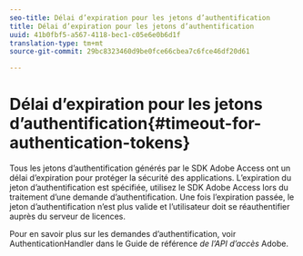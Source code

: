 ```yaml
---
seo-title: Délai d’expiration pour les jetons d’authentification
title: Délai d’expiration pour les jetons d’authentification
uuid: 41b0fbf5-a567-4118-bec1-c05e6e0b6d1f
translation-type: tm+mt
source-git-commit: 29bc8323460d9be0fce66cbea7c6fce46df20d61

---
```



# Délai d’expiration pour les jetons d’authentification{#timeout-for-authentication-tokens}

Tous les jetons d’authentification générés par le SDK Adobe Access ont un délai d’expiration pour protéger la sécurité des applications. L’expiration du jeton d’authentification est spécifiée, utilisez le SDK Adobe Access lors du traitement d’une demande d’authentification. Une fois l’expiration passée, le jeton d’authentification n’est plus valide et l’utilisateur doit se réauthentifier auprès du serveur de licences.

Pour en savoir plus sur les demandes d’authentification, voir AuthenticationHandler dans le Guide de référence *de l’API d’accès* Adobe.
